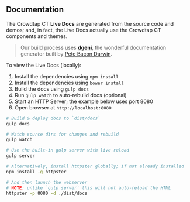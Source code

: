 Documentation
-------------

The Crowdtap CT **Live Docs** are generated from the source code and demos; and, in fact, the
Live Docs actually use the Crowdtap CT components and themes.

> Our build process uses **[dgeni](https://github.com/angular/dgeni)**, the wonderful documentation
generator built by [Pete Bacon Darwin](https://github.com/petebacondarwin).

To view the Live Docs (locally):

1. Install the dependencies using `npm install`
2. Install the dependencies using `bower install`
3. Build the docs using `gulp docs`
4. Run `gulp watch` to auto-rebuild docs (optional)
5. Start an HTTP Server; the example below uses port 8080
6. Open browser at `http://localhost:8080`

```bash
# Build & deploy docs to `dist/docs`
gulp docs

# Watch source dirs for changes and rebuild
gulp watch

# Use the built-in gulp server with live reload
gulp server

# Alternatively, install httpster globally; if not already installed
npm install -g httpster

# And then launch the webserver
# NOTE: unlike `gulp server` this will not auto-reload the HTML
httpster -p 8080 -d ./dist/docs
```
